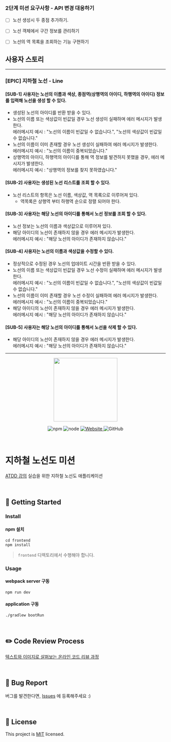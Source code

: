### 2단계 미션 요구사항 - API 변경 대응하기

- [ ] 노선 생성시 두 종점 추가하기.
- [ ] 노선 객체에서 구간 정보를 관리하기
- [ ] 노선의 역 목록을 조회하는 기능 구현하기


## 사용자 스토리

---

### [EPIC] 지하철 노선 - Line

#### [SUB-1] 사용자는 노선의 이름과 색상, 종점역(상행역의 아이디, 하행역의 아이디) 정보를 입력해 노선을 **생성** 할 수 있다.

- 생성된 노선의 아이디를 반환 받을 수 있다.
- 노선의 이름 또는 색상값이 빈값일 경우 노선 생성이 실패하며 에러 메시지가 발생한다.
  <br/> 에러메시지 예시 : "노선의 이름이 빈값일 수 없습니다.", "노선의 색상값이 빈값일 수 없습니다."
- 노선의 이름이 이미 존재할 경우 노선 생성이 실패하여 에러 메시지가 발생한다.
  <br/> 에러메시지 예시 : "노선의 이름이 중복되었습니다."
- 상행역의 아이디, 하행역의 아이디를 통해 역 정보를 발견하지 못했을 경우, 에러 메시지가 발생한다.
  <br/> 에러메시지 예시 : "상행역의 정보를 찾지 못하였습니다."

#### [SUB-2] 사용자는 생성된 노선 리스트를 조회 할 수 있다.

- 노선 리스트의 항목은 노선 이름, 색상값, 역 목록으로 이루어져 있다.
  - 역목록은 상행역 부터 하행역 순으로 정렬 되어야 한다.

#### [SUB-3] 사용자는 해당 노선의 아이디를 통해서 노선 정보를 조회 할 수 있다.

- 노선 정보는 노선의 이름과 색상값으로 이루어져 있다.
- 해당 아이디의 노선이 존재하지 않을 경우 에러 메시지가 발생한다.
  <br/> 에러메시지 예시 : "해당 노선의 아이디가 존재하지 않습니다."

#### [SUB-4] 사용자는 노선의 이름과 색상값을 수정할 수 있다.

- 정상적으로 수정된 경우 노선의 업데이트 시간을 반환 받을 수 있다.
- 노선의 이름 또는 색상값이 빈값일 경우 노선 수정이 실패하며 에러 메시지가 발생한다.
  <br/> 에러메시지 예시 : "노선의 이름이 빈값일 수 없습니다.", "노선의 색상값이 빈값일 수 없습니다."
- 노선의 이름이 이미 존재할 경우 노선 수정이 실패하여 에러 메시지가 발생한다.
  <br/> 에러메시지 예시 : "노선의 이름이 중복되었습니다."
- 해당 아이디의 노선이 존재하지 않을 경우 에러 메시지가 발생한다.
  <br/> 에러메시지 예시 : "해당 노선의 아이디가 존재하지 않습니다."

#### [SUB-5] 사용자는 해당 노선의 아이디를 통해서 노선을 삭제 할 수 있다.

- 해당 아이디의 노선이 존재하지 않을 경우 에러 메시지가 발생한다.
  <br/> 에러메시지 예시 : "해당 노선의 아이디가 존재하지 않습니다."

---

<p align="center">
    <img width="200px;" src="https://raw.githubusercontent.com/woowacourse/atdd-subway-admin-frontend/master/images/main_logo.png"/>
</p>
<p align="center">
  <img alt="npm" src="https://img.shields.io/badge/npm-%3E%3D%205.5.0-blue">
  <img alt="node" src="https://img.shields.io/badge/node-%3E%3D%209.3.0-blue">
  <a href="https://edu.nextstep.camp/c/R89PYi5H" alt="nextstep atdd">
    <img alt="Website" src="https://img.shields.io/website?url=https%3A%2F%2Fedu.nextstep.camp%2Fc%2FR89PYi5H">
  </a>
  <img alt="GitHub" src="https://img.shields.io/github/license/next-step/atdd-subway-admin">
</p>

<br>

# 지하철 노선도 미션
[ATDD 강의](https://edu.nextstep.camp/c/R89PYi5H) 실습을 위한 지하철 노선도 애플리케이션

<br>

## 🚀 Getting Started

### Install
#### npm 설치
```
cd frontend
npm install
```
> `frontend` 디렉토리에서 수행해야 합니다.

### Usage
#### webpack server 구동
```
npm run dev
```
#### application 구동
```
./gradlew bootRun
```
<br>

## ✏️ Code Review Process
[텍스트와 이미지로 살펴보는 온라인 코드 리뷰 과정](https://github.com/next-step/nextstep-docs/tree/master/codereview)

<br>

## 🐞 Bug Report

버그를 발견한다면, [Issues](https://github.com/next-step/atdd-subway-admin/issues) 에 등록해주세요 :)

<br>

## 📝 License

This project is [MIT](https://github.com/next-step/atdd-subway-admin/blob/master/LICENSE.md) licensed.

